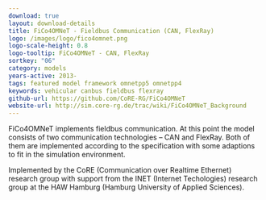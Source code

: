 ```yaml
---
download: true
layout: download-details
title: FiCo4OMNeT - Fieldbus Communication (CAN, FlexRay)
logo: /images/logo/fico4omnet.png
logo-scale-height: 0.8
logo-tooltip: FiCo4OMNeT - CAN, FlexRay
sortkey: "06"
category: models
years-active: 2013-
tags: featured model framework omnetpp5 omnetpp4
keywords: vehicular canbus fieldbus flexray
github-url: https://github.com/CoRE-RG/FiCo4OMNeT
website-url: http://sim.core-rg.de/trac/wiki/FiCo4OMNeT_Background
---
```


FiCo4OMNeT implements fieldbus communication. At this point the model consists
of two communication technologies – CAN and FlexRay. Both of them are
implemented according to the specification with some adaptions to fit in
the simulation environment.

Implemented by the CoRE (Communication over Realtime Ethernet) research group
with support from the INET (Internet Techologies) research group at the HAW
Hamburg (Hamburg University of Applied Sciences).
